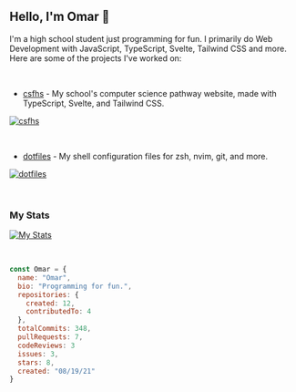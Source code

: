 ## Hello, I'm Omar 💯

I'm a high school student just programming for fun. I primarily do Web Development with JavaScript, TypeScript, Svelte, Tailwind CSS and more. Here are some of the projects I've worked on:

<br />

- [csfhs](https://github.com/estebangarcia21/csfhs) - My school's computer science pathway website, made with TypeScript, Svelte, and Tailwind CSS.

[![csfhs](https://github-readme-stats.vercel.app/api/pin/?username=estebangarcia21&repo=csfhs&show_owner=false&theme=dark)](https://github.com/estebangarcia21/csfhs)

<br />

- [dotfiles](https://github.com/ohmrr/dotfiles) - My shell configuration files for zsh, nvim, git, and more.

[![dotfiles](https://github-readme-stats.vercel.app/api/pin/?username=ohmrr&repo=dotfiles&show_owner=true&theme=dark)](https://github.com/ohmrr/dotfiles)

<br />

### My Stats

[![My Stats](https://github-readme-stats.vercel.app/api?username=ohmrr&theme=dark)](https://github.com/ohmrr)

<br />

```js
const Omar = {
  name: "Omar",
  bio: "Programming for fun.",
  repositories: {
    created: 12,
    contributedTo: 4
  },
  totalCommits: 348,
  pullRequests: 7,
  codeReviews: 3
  issues: 3,
  stars: 8,
  created: "08/19/21"
}
```
